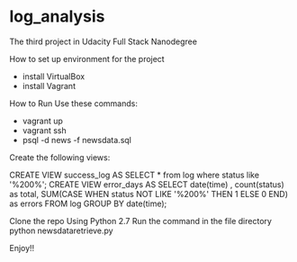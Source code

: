 # log_analysis

The third project in Udacity Full Stack Nanodegree

How to set up environment for the project

- install VirtualBox
- install Vagrant

How to Run 
Use these commands:
- vagrant up 
- vagrant ssh
- psql -d news -f newsdata.sql

Create the following views:

CREATE VIEW success_log AS SELECT * from log where status like '%200%';
CREATE VIEW error_days AS SELECT date(time)  , count(status) as total, SUM(CASE WHEN status NOT LIKE '%200%' THEN 1 ELSE 0 END) as errors FROM log GROUP BY date(time);


Clone the repo
Using Python 2.7
Run the command in the file directory
python newsdataretrieve.py

Enjoy!!
